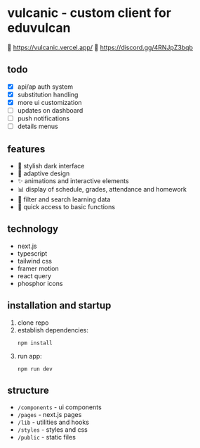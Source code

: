 # vulcanic - custom client for eduvulcan
🔗 https://vulcanic.vercel.app/
🔗 https://discord.gg/4RNJpZ3bqb
## todo

- [x] api/ap auth system
- [x] substitution handling
- [x] more ui customization
- [ ] updates on dashboard
- [ ] push notifications
- [ ] details menus

## features

- 🌙 stylish dark interface
- 📱 adaptive design
- ✨ animations and interactive elements
- 📊 display of schedule, grades, attendance and homework
- 📝 filter and search learning data
- 🚀 quick access to basic functions

## technology

- next.js
- typescript
- tailwind css
- framer motion
- react query
- phosphor icons

## installation and startup

1. clone repo
2. establish dependencies:
   ```
   npm install
   ```
3. run app:
   ```
   npm run dev
   ```

## structure

- `/components` - ui components
- `/pages` - next.js pages
- `/lib` - utilities and hooks
- `/styles` - styles and css
- `/public` - static files
